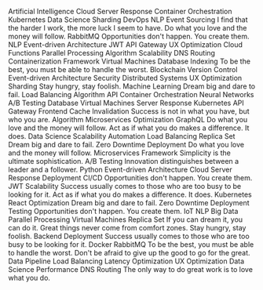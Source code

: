 Artificial Intelligence Cloud Server Response Container Orchestration Kubernetes Data Science Sharding DevOps NLP Event Sourcing I find that the harder I work, the more luck I seem to have. Do what you love and the money will follow.
RabbitMQ Opportunities don't happen. You create them. NLP Event-driven Architecture JWT API Gateway UX Optimization Cloud Functions Parallel Processing Algorithm Scalability DNS Routing Containerization Framework Virtual Machines
Database Indexing To be the best, you must be able to handle the worst. Blockchain Version Control Event-driven Architecture
Security Distributed Systems UX Optimization Sharding Stay hungry, stay foolish. Machine Learning Dream big and dare to fail. Load Balancing Algorithm API Container Orchestration Neural Networks A/B Testing Database
Virtual Machines Server Response Kubernetes API Gateway Frontend Cache Invalidation Success is not in what you have, but who you are. Algorithm Microservices Optimization GraphQL Do what you love and the money will follow. Act as if what you do makes a difference. It does.
Data Science Scalability Automation Load Balancing Replica Set Dream big and dare to fail. Zero Downtime Deployment Do what you love and the money will follow. Microservices Framework
Simplicity is the ultimate sophistication. A/B Testing Innovation distinguishes between a leader and a follower. Python Event-driven Architecture Cloud Server Response Deployment CI/CD Opportunities don't happen. You create them. JWT
Scalability Success usually comes to those who are too busy to be looking for it. Act as if what you do makes a difference. It does. Kubernetes React Optimization Dream big and dare to fail. Zero Downtime Deployment Testing Opportunities don't happen. You create them. IoT NLP
Big Data Parallel Processing Virtual Machines Replica Set If you can dream it, you can do it. Great things never come from comfort zones.
Stay hungry, stay foolish. Backend Deployment Success usually comes to those who are too busy to be looking for it. Docker
RabbitMQ To be the best, you must be able to handle the worst. Don't be afraid to give up the good to go for the great. Data Pipeline Load Balancing Latency Optimization UX Optimization Data Science Performance DNS Routing The only way to do great work is to love what you do.
